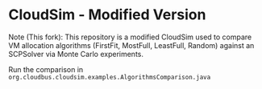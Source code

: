 # CloudSim - Modified Version #

Note (This fork): This repository is a modified CloudSim used to compare VM allocation algorithms (FirstFit, MostFull, LeastFull, Random) against an SCPSolver via Monte Carlo experiments.


Run the comparison in 
``org.cloudbus.cloudsim.examples.AlgorithmsComparison.java``
